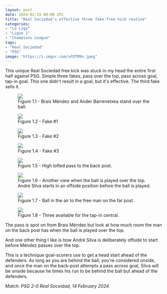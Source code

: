 ```yaml
---
layout: post
date: 2024-02-15 08:00 UTC
title: "Real Sociedad's effective three fake free kick routine"
categories:
- "La Liga"
- "Ligue 1"
- "Champions League"
tags:
- "Real Sociedad"
- "PSG"
image: "https://i.imgur.com/vFDTM9n.jpeg"
---
```


This unique Real Sociedad free kick was stuck in my head the entire first half against PSG. Simple three fakes, pass over the top, pass across goal, tap-in goal. This one didn't result in a goal, but it's effective. The third fake sells it.

<!---more--->

<figure>
    <img src="https://i.imgur.com/nifEig6.jpeg">
    <figcaption>Figure 1.1 - Brais Méndez and Ander Barrenetxea stand over the ball.</figcaption>
</figure> 

<figure>
    <img src="https://i.imgur.com/Dd3kDp8.jpeg">
    <figcaption>Figure 1.2 - Fake #1</figcaption>
</figure> 

<figure>
    <img src="https://i.imgur.com/RiddNJ6.jpeg">
    <figcaption>Figure 1.3 - Fake #2</figcaption>
</figure> 

<figure>
    <img src="https://i.imgur.com/vFDTM9n.jpeg">
    <figcaption>Figure 1.4 - Fake #3</figcaption>
</figure> 

<figure>
    <img src="https://i.imgur.com/K74P2z8.jpeg">
    <figcaption>Figure 1.5 - High lofted pass to the back post.</figcaption>
</figure> 

<figure>
    <img src="https://i.imgur.com/NKK57Ju.jpeg">
    <figcaption>Figure 1.6 - Another view when the ball is played over the top. André Silva starts in an offside position before the ball is played.</figcaption>
</figure> 

<figure>
    <img src="https://i.imgur.com/9uSvLHo.jpeg">
    <figcaption>Figure 1.7 - Ball in the air to the free man on the far post.</figcaption>
</figure> 

<figure>
    <img src="https://i.imgur.com/sJD7REW.jpeg">
    <figcaption>Figure 1.8 - Three available for the tap-in central.</figcaption>
</figure> 

The pass is spot on from Brais Méndez but look at how much room the man on the back post has when the ball is played over the top. 

And one other thing I like is how André Silva is deliberately offside to start before Méndez passes over the top. 

This is a technique goal-scorers use to get a head start ahead of the defenders. As long as you are behind the ball, you're considered onside, and once the man on the back-post attempts a pass across goal, Silva will be onside because he times his run to be behind the ball but ahead of the defenders.

*Match: PSG 2-0 Real Soceidad, 14 February 2024* 
